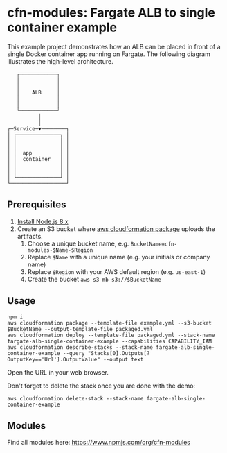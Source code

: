 # cfn-modules: Fargate ALB to single container example

This example project demonstrates how an ALB can be placed in front of a single Docker container app running on Fargate. The following diagram illustrates the high-level architecture.

```
   ┌────────────┐   
   │            │   
   │            │   
   │    ALB     │   
   │            │   
   │            │   
   └────────────┘   
          │         
          │         
┌─Service─▼────────┐
│ ┌──────────────┐ │
│ │              │ │
│ │              │ │
│ │  app         │ │
│ │  container   │ │
│ │              │ │
│ │              │ │
│ └──────────────┘ │
└──────────────────┘
```

## Prerequisites

1. [Install Node.js 8.x](https://nodejs.org/)
2. Create an S3 bucket where [aws cloudformation package](https://docs.aws.amazon.com/cli/latest/reference/cloudformation/package.html) uploads the artifacts.
    1. Choose a unique bucket name, e.g. `BucketName=cfn-modules-$Name-$Region`
    2. Replace `$Name` with a unique name (e.g. your initials or company name)
    3. Replace `$Region` with your AWS default region (e.g. `us-east-1`)
    4. Create the bucket `aws s3 mb s3://$BucketName`

## Usage

```
npm i
aws cloudformation package --template-file example.yml --s3-bucket $BucketName --output-template-file packaged.yml
aws cloudformation deploy --template-file packaged.yml --stack-name fargate-alb-single-container-example --capabilities CAPABILITY_IAM
aws cloudformation describe-stacks --stack-name fargate-alb-single-container-example --query "Stacks[0].Outputs[?OutputKey=='Url'].OutputValue" --output text
```

Open the URL in your web browser.

Don't forget to delete the stack once you are done with the demo:

```
aws cloudformation delete-stack --stack-name fargate-alb-single-container-example
```

## Modules

Find all modules here: https://www.npmjs.com/org/cfn-modules
